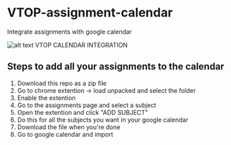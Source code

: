 # VTOP-assignment-calendar
Integrate assignments with google calendar

![alt text](https://github.com/codevaam/VIT-assignment-callender/blob/master/images/icon32.png?raw=true) VTOP CALENDAR INTEGRATION

## Steps to add all your assignments to the calendar

1. Download this repo as a zip file
2. Go to chrome extention -> load unpacked and select the folder
3. Enable the extention
4. Go to the assignments page and select a subject
5. Open the extention and click "ADD SUBJECT"
6. Do this for all the subjects you want in your google calendar
7. Download the file when you're done
8. Go to google calendar and import
